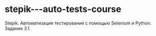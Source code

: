 # stepik---auto-tests-course
Stepik. Автоматизация тестирования с помощью Selenium и Python. Задание 3.1.
